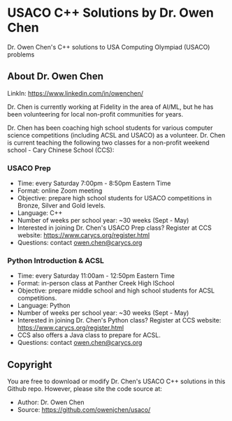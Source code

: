 # USACO C++ Solutions by Dr. Owen Chen
Dr. Owen Chen's C++ solutions to USA Computing Olympiad (USACO) problems

## About Dr. Owen Chen
LinkIn: https://www.linkedin.com/in/owenchen/

Dr. Chen is currently working at Fidelity in the area of AI/ML, but he has been volunteering for local non-profit communities for years. 

Dr. Chen has been coaching high school students for various computer science competitions (including ACSL and USACO) as a volunteer.  Dr. Chen is current teaching the following two classes for a non-profit weekend school - Cary Chinese School (CCS):

### USACO Prep
 - Time: every Saturday 7:00pm - 8:50pm Eastern Time
 - Format: online Zoom meeting
 - Objective: prepare high school students for USACO competitions in Bronze, Silver and Gold levels.
 - Language: C++
 - Number of weeks per school year: ~30 weeks (Sept - May)
 - Interested in joining Dr. Chen's USACO  Prep class?  Register at CCS website: https://www.carycs.org/register.html
 - Questions: contact owen.chen@carycs.org

### Python Introduction & ACSL
 - Time: every Saturday 11:00am - 12:50pm Eastern Time
 - Format: in-person class at Panther Creek High lSchool
 - Objective: prepare middle school and high school students for ACSL competitions.
 - Language: Python
 - Number of weeks per school year: ~30 weeks (Sept - May)
 - Interested in joining Dr. Chen's Python class?  Register at CCS website: https://www.carycs.org/register.html
 - CCS also offers a Java class to prepare for ACSL.
 - Questions: contact owen.chen@carycs.org

## Copyright
You are free to download or modify Dr. Chen's USACO C++ solutions in this Github repo.
However, please site the code source at:

- Author: Dr. Owen Chen
- Source: https://github.com/owenjchen/usaco/
